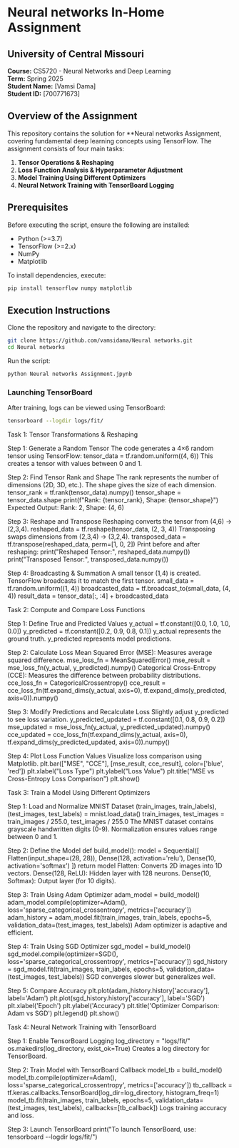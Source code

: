 # Neural networks In-Home Assignment

## University of Central Missouri
**Course:** CS5720 - Neural Networks and Deep Learning  
**Term:** Spring 2025  
**Student Name:** [Vamsi Dama]  
**Student ID:** [700771673]  

## Overview of the Assignment
This repository contains the solution for **Neural networks Assignment, covering fundamental deep learning concepts using TensorFlow. The assignment consists of four main tasks:

1. **Tensor Operations & Reshaping**
2. **Loss Function Analysis & Hyperparameter Adjustment**
3. **Model Training Using Different Optimizers**
4. **Neural Network Training with TensorBoard Logging**

## Prerequisites
Before executing the script, ensure the following are installed:
- Python (>=3.7)
- TensorFlow (>=2.x)
- NumPy
- Matplotlib

To install dependencies, execute:
```sh
pip install tensorflow numpy matplotlib
```

## Execution Instructions
Clone the repository and navigate to the directory:
```sh
git clone https://github.com/vamsidama/Neural networks.git
cd Neural networks
```
Run the script:
```sh
python Neural networks Assignment.jpynb
```

### Launching TensorBoard
After training, logs can be viewed using TensorBoard:
```sh
tensorboard --logdir logs/fit/
```
Task 1: Tensor Transformations & Reshaping

Step 1: Generate a Random Tensor
The code generates a 4×6 random tensor using TensorFlow:
tensor_data = tf.random.uniform((4, 6))
This creates a tensor with values between 0 and 1.

Step 2: Find Tensor Rank and Shape
The rank represents the number of dimensions (2D, 3D, etc.).
The shape gives the size of each dimension.
tensor_rank = tf.rank(tensor_data).numpy()
tensor_shape = tensor_data.shape
print(f"Rank: {tensor_rank}, Shape: {tensor_shape}")
Expected Output:
Rank: 2, Shape: (4, 6)

Step 3: Reshape and Transpose
Reshaping converts the tensor from (4,6) → (2,3,4).
reshaped_data = tf.reshape(tensor_data, (2, 3, 4))
Transposing swaps dimensions from (2,3,4) → (3,2,4).
transposed_data = tf.transpose(reshaped_data, perm=[1, 0, 2])
Print before and after reshaping:
print("Reshaped Tensor:", reshaped_data.numpy())
print("Transposed Tensor:", transposed_data.numpy())

Step 4: Broadcasting & Summation
A small tensor (1,4) is created.
TensorFlow broadcasts it to match the first tensor.
small_data = tf.random.uniform((1, 4))
broadcasted_data = tf.broadcast_to(small_data, (4, 4))
result_data = tensor_data[:, :4] + broadcasted_data


Task 2: Compute and Compare Loss Functions

Step 1: Define True and Predicted Values
y_actual = tf.constant([0.0, 1.0, 1.0, 0.0])
y_predicted = tf.constant([0.2, 0.9, 0.8, 0.1])
y_actual represents the ground truth.
y_predicted represents model predictions.

Step 2: Calculate Loss
Mean Squared Error (MSE): Measures average squared difference.
mse_loss_fn = MeanSquaredError()
mse_result = mse_loss_fn(y_actual, y_predicted).numpy()
Categorical Cross-Entropy (CCE): Measures the difference between probability distributions.
cce_loss_fn = CategoricalCrossentropy()
cce_result = cce_loss_fn(tf.expand_dims(y_actual, axis=0), tf.expand_dims(y_predicted, axis=0)).numpy()

Step 3: Modify Predictions and Recalculate Loss
Slightly adjust y_predicted to see loss variation.
y_predicted_updated = tf.constant([0.1, 0.8, 0.9, 0.2])
mse_updated = mse_loss_fn(y_actual, y_predicted_updated).numpy()
cce_updated = cce_loss_fn(tf.expand_dims(y_actual, axis=0), tf.expand_dims(y_predicted_updated, axis=0)).numpy()

Step 4: Plot Loss Function Values
Visualize loss comparison using Matplotlib.
plt.bar(["MSE", "CCE"], [mse_result, cce_result], color=['blue', 'red'])
plt.xlabel("Loss Type")
plt.ylabel("Loss Value")
plt.title("MSE vs Cross-Entropy Loss Comparison")
plt.show()


Task 3: Train a Model Using Different Optimizers

Step 1: Load and Normalize MNIST Dataset
(train_images, train_labels), (test_images, test_labels) = mnist.load_data()
train_images, test_images = train_images / 255.0, test_images / 255.0
The MNIST dataset contains grayscale handwritten digits (0-9).
Normalization ensures values range between 0 and 1.

Step 2: Define the Model
def build_model():
    model = Sequential([
        Flatten(input_shape=(28, 28)),
        Dense(128, activation='relu'),
        Dense(10, activation='softmax')
    ])
    return model
Flatten: Converts 2D images into 1D vectors.
Dense(128, ReLU): Hidden layer with 128 neurons.
Dense(10, Softmax): Output layer (for 10 digits).

Step 3: Train Using Adam Optimizer
adam_model = build_model()
adam_model.compile(optimizer=Adam(), loss='sparse_categorical_crossentropy', metrics=['accuracy'])
adam_history = adam_model.fit(train_images, train_labels, epochs=5, validation_data=(test_images, test_labels))
Adam optimizer is adaptive and efficient.

Step 4: Train Using SGD Optimizer
sgd_model = build_model()
sgd_model.compile(optimizer=SGD(), loss='sparse_categorical_crossentropy', metrics=['accuracy'])
sgd_history = sgd_model.fit(train_images, train_labels, epochs=5, validation_data=(test_images, test_labels))
SGD converges slower but generalizes well.

Step 5: Compare Accuracy
plt.plot(adam_history.history['accuracy'], label='Adam')
plt.plot(sgd_history.history['accuracy'], label='SGD')
plt.xlabel('Epoch')
plt.ylabel('Accuracy')
plt.title('Optimizer Comparison: Adam vs SGD')
plt.legend()
plt.show()


Task 4: Neural Network Training with TensorBoard

Step 1: Enable TensorBoard Logging
log_directory = "logs/fit/"
os.makedirs(log_directory, exist_ok=True)
Creates a log directory for TensorBoard.

Step 2: Train Model with TensorBoard Callback
model_tb = build_model()
model_tb.compile(optimizer=Adam(), loss='sparse_categorical_crossentropy', metrics=['accuracy'])
tb_callback = tf.keras.callbacks.TensorBoard(log_dir=log_directory, histogram_freq=1)
model_tb.fit(train_images, train_labels, epochs=5, validation_data=(test_images, test_labels), callbacks=[tb_callback])
Logs training accuracy and loss.

Step 3: Launch TensorBoard
print("To launch TensorBoard, use: tensorboard --logdir logs/fit/")


